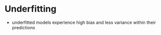 # Underfitting

-  underfitted models experience high bias and less variance within their predictions

